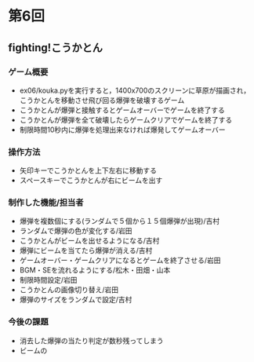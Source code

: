 # 第6回
## fighting!こうかとん
### ゲーム概要
- ex06/kouka.pyを実行すると，1400x700のスクリーンに草原が描画され，こうかとんを移動させ飛び回る爆弾を破壊するゲーム
- こうかとんが爆弾と接触するとゲームオーバーでゲームを終了する
- こうかとんが爆弾を全て破壊したらゲームクリアでゲームを終了する
- 制限時間10秒内に爆弾を処理出来なければ爆発してゲームオーバー
### 操作方法
- 矢印キーでこうかとんを上下左右に移動する
- スペースキーでこうかとんが右にビームを出す
### 制作した機能/担当者
- 爆弾を複数個にする(ランダムで５個から１５個爆弾が出現)/吉村
- ランダムで爆弾の色が変化する/岩田
- こうかとんがビームを出せるようになる/吉村
- 爆弾にビームを当てたら爆弾が消える/吉村
- ゲームオーバー・ゲームクリアになるとゲームを終了させる/岩田
- BGM・SEを流れるようにする/松木・田畑・山本
- 制限時間設定/岩田
- こうかとんの画像切り替え/岩田
- 爆弾のサイズをランダムで設定/吉村
### 今後の課題
- 消去した爆弾の当たり判定が数秒残ってしまう
- ビームの